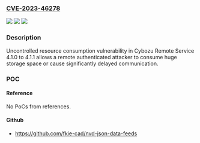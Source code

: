 ### [CVE-2023-46278](https://cve.mitre.org/cgi-bin/cvename.cgi?name=CVE-2023-46278)
![](https://img.shields.io/static/v1?label=Product&message=Cybozu%20Remote%20Service&color=blue)
![](https://img.shields.io/static/v1?label=Version&message=4.1.0%20to%204.1.1%20&color=brightgreen)
![](https://img.shields.io/static/v1?label=Vulnerability&message=Uncontrolled%20Resource%20Consumption&color=brightgreen)

### Description

Uncontrolled resource consumption vulnerability in Cybozu Remote Service 4.1.0 to 4.1.1 allows a remote authenticated attacker to consume huge storage space or cause significantly delayed communication.

### POC

#### Reference
No PoCs from references.

#### Github
- https://github.com/fkie-cad/nvd-json-data-feeds

